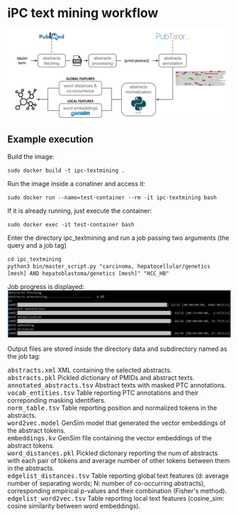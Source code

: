 # iPC text mining workflow

![alt text](https://github.com/cirillodavide/ipc_textmining/blob/master/img/iPC_textmining.png?raw=true)

## Example execution

Build the image:
```
sudo docker build -t ipc-textmining .
```

Run the image inside a conatiner and access it:
```
sudo docker run --name=test-container --rm -it ipc-textmining bash
```

If it is already running, just execute the container:
```
sudo docker exec -it test-container bash
```

Enter the directory ipc_textmining and run a job passing two arguments (the query and a job tag) 
```
cd ipc_textmining
python3 bin/master_script.py "carcinoma, hepatocellular/genetics [mesh] AND hepatoblastoma/genetics [mesh]" "HCC_HB"
```

Job progress is displayed:
![alt text](https://github.com/cirillodavide/ipc_textmining/blob/master/img/progress.PNG?raw=true)

Output files are stored inside the directory data and subdirectory named as the job tag:

<kbd>abstracts.xml</kbd> XML containing the selected abstracts. \
<kbd>abstracts.pkl</kbd> Pickled dictionary of PMIDs and abstract texts. \
<kbd>annotated_abstracts.tsv</kbd> Abstract texts with masked PTC annotations. \
<kbd>vocab_entities.tsv</kbd> Table reporting PTC annotations and their correponding masking identifiers. \
<kbd>norm_table.tsv</kbd> Table reporting position and normalized tokens in the abstracts. \
<kbd>word2vec.model</kbd> GenSim model that generated the vector embeddings of the abstract tokens. \
<kbd>embeddings.kv</kbd> GenSim file containing the vector embeddings of the abstract tokens. \
<kbd>word_distances.pkl</kbd> Pickled dictonary reporting the num of abstracts with each pair of tokens and average number of other tokens between them in the abstracts. \
<kbd>edgelist_distances.tsv</kbd> Table reporting global text features (d: average number of separating words; N: number of co-occurring abstracts), corresponding empirical p-values and their combination (Fisher's method). \
<kbd>edgelist_word2vec.tsv</kbd> Table reporting local text features (cosine_sim: cosine similarity between word embeddings).
